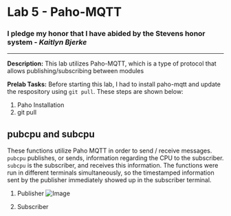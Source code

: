 # Lab 5 - Paho-MQTT
### I pledge my honor that I have abided by the Stevens honor system - *Kaitlyn Bjerke*
---
**Description:** This lab utilizes Paho-MQTT, which is a type of protocol that allows publishing/subscribing between modules

**Prelab Tasks:** Before starting this lab, I had to install paho-mqtt and update the respository using `git pull`. These steps are shown below:
1. Paho Installation
2. git pull

pubcpu and subcpu
---
These functions utilize Paho MQTT in order to send / receive messages. `pubcpu` publishes, or sends, information regarding the CPU to the subscriber. `subcpu` is the subscriber, and receives this information. The functions were run in different terminals simultaneously, so the timestamped information sent by the publisher immediately showed up in the subscriber terminal.
1. Publisher
![Image](https://github.com/user-attachments/assets/8124338e-b290-4795-87ea-c411a758ff9f)

3. Subscriber
